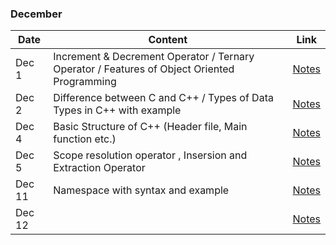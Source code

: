 
### December

|Date|Content|Link|
|---|---|---|
|Dec 1| Increment & Decrement Operator / Ternary Operator / Features of Object Oriented Programming |[Notes](/Notes/December/001_Dec1/)|
|Dec 2| Difference between C and C++ / Types of Data Types in C++ with example |[Notes](/Notes/December/002_Dec2/)|
|Dec 4| Basic Structure of C++ (Header file, Main function etc.) |[Notes](/Notes/December/003_Dec4/)|
|Dec 5| Scope resolution operator , Insersion and Extraction Operator |[Notes](/Notes/December/004_Dec5/)|
|Dec 11| Namespace with syntax and example |[Notes](/Notes/December/005_Dec11/)|
|Dec 12|  |[Notes](/Notes/December/006_Dec12/)|



